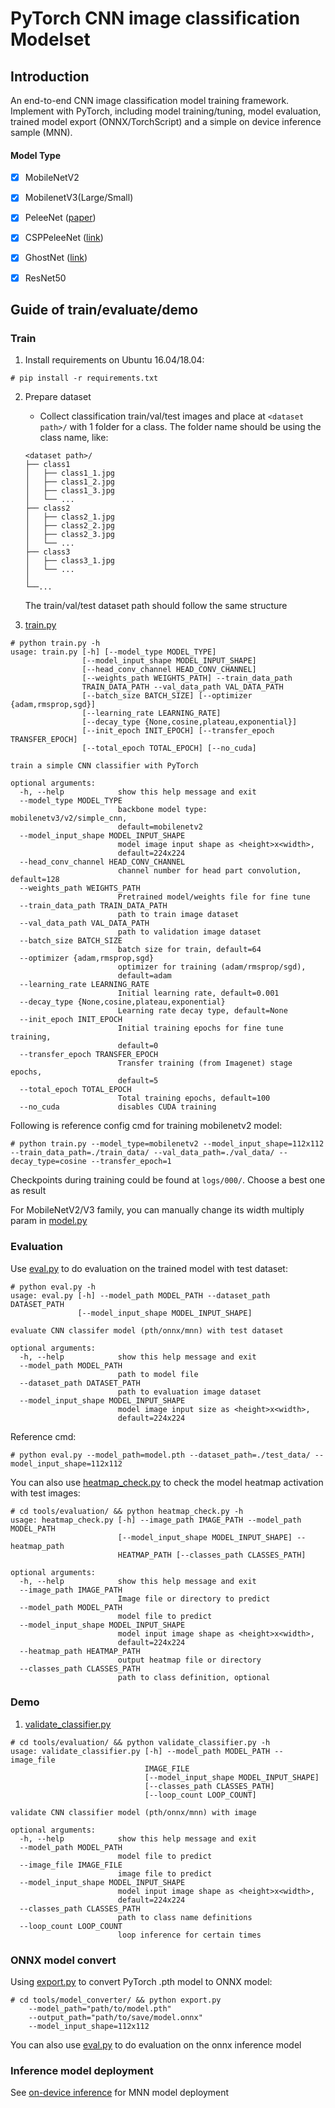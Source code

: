 # PyTorch CNN image classification Modelset

## Introduction

An end-to-end CNN image classification model training framework. Implement with PyTorch, including model training/tuning, model evaluation, trained model export (ONNX/TorchScript) and a simple on device inference sample (MNN).

#### Model Type
- [x] MobileNetV2
- [x] MobilenetV3(Large/Small)
- [x] PeleeNet ([paper](https://arxiv.org/abs/1804.06882))
- [x] CSPPeleeNet ([link](https://github.com/WongKinYiu/CrossStagePartialNetworks))
- [x] GhostNet ([link](https://arxiv.org/abs/1911.11907))
- [x] ResNet50


## Guide of train/evaluate/demo

### Train

1. Install requirements on Ubuntu 16.04/18.04:

```
# pip install -r requirements.txt
```

2. Prepare dataset

    * Collect classification train/val/test images and place at `<dataset path>/` with 1 folder for a class. The folder name should be using the class name, like:

    ```
    <dataset path>/
    ├── class1
    │   ├── class1_1.jpg
    │   ├── class1_2.jpg
    │   ├── class1_3.jpg
    │   └── ...
    ├── class2
    │   ├── class2_1.jpg
    │   ├── class2_2.jpg
    │   ├── class2_3.jpg
    │   └── ...
    ├── class3
    │   ├── class3_1.jpg
    │   └── ...
    │
    └──...
    ```

    The train/val/test dataset path should follow the same structure


3. [train.py](https://github.com/david8862/tf-keras-image-classifier/blob/master/torch/train.py)

```
# python train.py -h
usage: train.py [-h] [--model_type MODEL_TYPE]
                [--model_input_shape MODEL_INPUT_SHAPE]
                [--head_conv_channel HEAD_CONV_CHANNEL]
                [--weights_path WEIGHTS_PATH] --train_data_path
                TRAIN_DATA_PATH --val_data_path VAL_DATA_PATH
                [--batch_size BATCH_SIZE] [--optimizer {adam,rmsprop,sgd}]
                [--learning_rate LEARNING_RATE]
                [--decay_type {None,cosine,plateau,exponential}]
                [--init_epoch INIT_EPOCH] [--transfer_epoch TRANSFER_EPOCH]
                [--total_epoch TOTAL_EPOCH] [--no_cuda]

train a simple CNN classifier with PyTorch

optional arguments:
  -h, --help            show this help message and exit
  --model_type MODEL_TYPE
                        backbone model type: mobilenetv3/v2/simple_cnn,
                        default=mobilenetv2
  --model_input_shape MODEL_INPUT_SHAPE
                        model image input shape as <height>x<width>,
                        default=224x224
  --head_conv_channel HEAD_CONV_CHANNEL
                        channel number for head part convolution, default=128
  --weights_path WEIGHTS_PATH
                        Pretrained model/weights file for fine tune
  --train_data_path TRAIN_DATA_PATH
                        path to train image dataset
  --val_data_path VAL_DATA_PATH
                        path to validation image dataset
  --batch_size BATCH_SIZE
                        batch size for train, default=64
  --optimizer {adam,rmsprop,sgd}
                        optimizer for training (adam/rmsprop/sgd),
                        default=adam
  --learning_rate LEARNING_RATE
                        Initial learning rate, default=0.001
  --decay_type {None,cosine,plateau,exponential}
                        Learning rate decay type, default=None
  --init_epoch INIT_EPOCH
                        Initial training epochs for fine tune training,
                        default=0
  --transfer_epoch TRANSFER_EPOCH
                        Transfer training (from Imagenet) stage epochs,
                        default=5
  --total_epoch TOTAL_EPOCH
                        Total training epochs, default=100
  --no_cuda             disables CUDA training
```

Following is reference config cmd for training mobilenetv2 model:
```
# python train.py --model_type=mobilenetv2 --model_input_shape=112x112 --train_data_path=./train_data/ --val_data_path=./val_data/ --decay_type=cosine --transfer_epoch=1
```

Checkpoints during training could be found at `logs/000/`. Choose a best one as result

For MobileNetV2/V3 family, you can manually change its width multiply param in [model.py](https://github.com/david8862/tf-keras-image-classifier/blob/master/torch/classifier/model.py)


### Evaluation
Use [eval.py](https://github.com/david8862/tf-keras-image-classifier/blob/master/torch/eval.py) to do evaluation on the trained model with test dataset:

```
# python eval.py -h
usage: eval.py [-h] --model_path MODEL_PATH --dataset_path DATASET_PATH
               [--model_input_shape MODEL_INPUT_SHAPE]

evaluate CNN classifer model (pth/onnx/mnn) with test dataset

optional arguments:
  -h, --help            show this help message and exit
  --model_path MODEL_PATH
                        path to model file
  --dataset_path DATASET_PATH
                        path to evaluation image dataset
  --model_input_shape MODEL_INPUT_SHAPE
                        model image input size as <height>x<width>,
                        default=224x224
```

Reference cmd:

```
# python eval.py --model_path=model.pth --dataset_path=./test_data/ --model_input_shape=112x112
```

You can also use [heatmap_check.py](https://github.com/david8862/tf-keras-image-classifier/blob/master/torch/tools/evaluation/heatmap_check.py) to check the model heatmap activation with test images:

```
# cd tools/evaluation/ && python heatmap_check.py -h
usage: heatmap_check.py [-h] --image_path IMAGE_PATH --model_path MODEL_PATH
                        [--model_input_shape MODEL_INPUT_SHAPE] --heatmap_path
                        HEATMAP_PATH [--classes_path CLASSES_PATH]

optional arguments:
  -h, --help            show this help message and exit
  --image_path IMAGE_PATH
                        Image file or directory to predict
  --model_path MODEL_PATH
                        model file to predict
  --model_input_shape MODEL_INPUT_SHAPE
                        model input image shape as <height>x<width>,
                        default=224x224
  --heatmap_path HEATMAP_PATH
                        output heatmap file or directory
  --classes_path CLASSES_PATH
                        path to class definition, optional
```


### Demo
1. [validate_classifier.py](https://github.com/david8862/tf-keras-image-classifier/blob/master/torch/tools/evaluation/validate_classifier.py)

```
# cd tools/evaluation/ && python validate_classifier.py -h
usage: validate_classifier.py [-h] --model_path MODEL_PATH --image_file
                              IMAGE_FILE
                              [--model_input_shape MODEL_INPUT_SHAPE]
                              [--classes_path CLASSES_PATH]
                              [--loop_count LOOP_COUNT]

validate CNN classifier model (pth/onnx/mnn) with image

optional arguments:
  -h, --help            show this help message and exit
  --model_path MODEL_PATH
                        model file to predict
  --image_file IMAGE_FILE
                        image file to predict
  --model_input_shape MODEL_INPUT_SHAPE
                        model input image shape as <height>x<width>,
                        default=224x224
  --classes_path CLASSES_PATH
                        path to class name definitions
  --loop_count LOOP_COUNT
                        loop inference for certain times
```

### ONNX model convert
Using [export.py](https://github.com/david8862/tf-keras-image-classifier/blob/master/torch/tools/model_converter/export.py) to convert PyTorch .pth model to ONNX model:

```
# cd tools/model_converter/ && python export.py
    --model_path="path/to/model.pth"
    --output_path="path/to/save/model.onnx"
    --model_input_shape=112x112
```

You can also use [eval.py](https://github.com/david8862/tf-keras-image-classifier/blob/master/torch/eval.py) to do evaluation on the onnx inference model

### Inference model deployment
See [on-device inference](https://github.com/david8862/tf-keras-image-classifier/tree/master/torch/inference) for MNN model deployment

